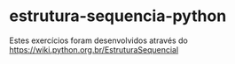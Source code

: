 # estrutura-sequencia-python
Estes exercícios foram desenvolvidos através do https://wiki.python.org.br/EstruturaSequencial
